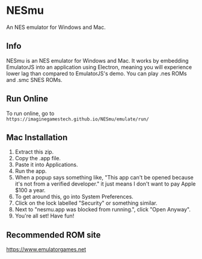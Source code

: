 # NESmu
An NES emulator for Windows and Mac.

## Info
NESmu is an NES emulator for Windows and Mac. It works by embedding EmulatorJS into an application using Electron, meaning you will experience lower lag than compared to EmulatorJS's demo. You can play .nes ROMs and .smc SNES ROMs.

## Run Online
To run online, go to <br>
`https://imaginegamestech.github.io/NESmu/emulate/run/`

## Mac Installation
1. Extract this zip.
2. Copy the .app file.
3. Paste it into Applications.
4. Run the app.
5. When a popup says something like, "This app can't be opened because it's not from a verified developer." it just means I don't want to pay Apple $100 a year.
6. To get around this, go into System Preferences.
7. Click on the lock labelled "Security" or something similar.
8. Next to "nesmu.app was blocked from running.", click "Open Anyway".
9. You're all set! Have fun!

## Recommended ROM site
https://www.emulatorgames.net
